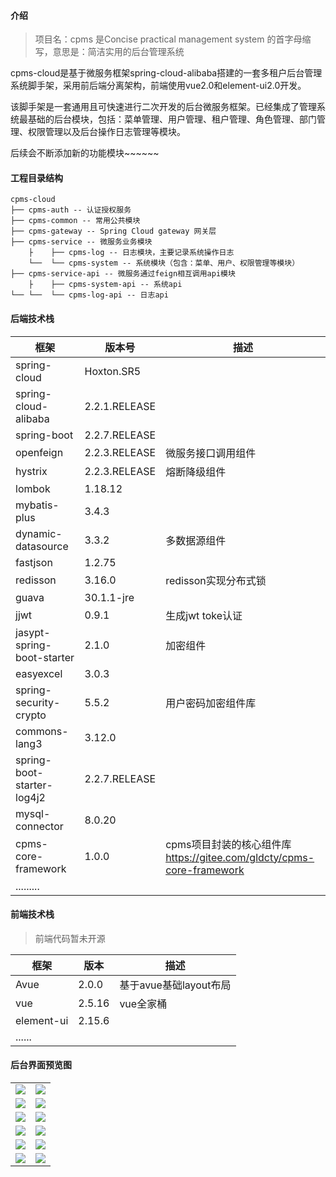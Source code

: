 #### 介绍
> 项目名：cpms 是Concise practical management system 的首字母缩写，意思是：简洁实用的后台管理系统

cpms-cloud是基于微服务框架spring-cloud-alibaba搭建的一套多租户后台管理系统脚手架，采用前后端分离架构，前端使用vue2.0和element-ui2.0开发。

该脚手架是一套通用且可快速进行二次开发的后台微服务框架。已经集成了管理系统最基础的后台模块，包括：菜单管理、用户管理、租户管理、角色管理、部门管理、权限管理以及后台操作日志管理等模块。

后续会不断添加新的功能模块~~~~~~



#### 工程目录结构

```
cpms-cloud
├── cpms-auth -- 认证授权服务
├── cpms-common -- 常用公共模块
├── cpms-gateway -- Spring Cloud gateway 网关层
├── cpms-service -- 微服务业务模块
    ├    ├── cpms-log -- 日志模块，主要记录系统操作日志
    └──  └── cpms-system -- 系统模块（包含：菜单、用户、权限管理等模块）
├── cpms-service-api -- 微服务通过feign相互调用api模块
    ├    ├── cpms-system-api -- 系统api 
└── └──  └── cpms-log-api -- 日志api 
```



#### 后端技术栈

| 框架                       | 版本号        | 描述                                                         |
| -------------------------- | ------------- | ------------------------------------------------------------ |
| spring-cloud               | Hoxton.SR5    |                                                              |
| spring-cloud-alibaba       | 2.2.1.RELEASE |                                                              |
| spring-boot                | 2.2.7.RELEASE |                                                              |
| openfeign                  | 2.2.3.RELEASE | 微服务接口调用组件                                           |
| hystrix                    | 2.2.3.RELEASE | 熔断降级组件                                                 |
| lombok                     | 1.18.12       |                                                              |
| mybatis-plus               | 3.4.3         |                                                              |
| dynamic-datasource         | 3.3.2         | 多数据源组件                                                 |
| fastjson                   | 1.2.75        |                                                              |
| redisson                   | 3.16.0        | redisson实现分布式锁                                         |
| guava                      | 30.1.1-jre    |                                                              |
| jjwt                       | 0.9.1         | 生成jwt toke认证                                             |
| jasypt-spring-boot-starter | 2.1.0         | 加密组件                                                     |
| easyexcel                  | 3.0.3         |                                                              |
| spring-security-crypto     | 5.5.2         | 用户密码加密组件库                                           |
| commons-lang3              | 3.12.0        |                                                              |
| spring-boot-starter-log4j2 | 2.2.7.RELEASE |                                                              |
| mysql-connector            | 8.0.20        |                                                              |
| cpms-core-framework        | 1.0.0         | cpms项目封装的核心组件库<br />https://gitee.com/gldcty/cpms-core-framework |
| .........                  |               |                                                              |



#### 前端技术栈

> 前端代码暂未开源

| 框架       | 版本   | 描述                   |
| ---------- | ------ | ---------------------- |
| Avue       | 2.0.0  | 基于avue基础layout布局 |
| vue        | 2.5.16 | vue全家桶              |
| element-ui | 2.15.6 |                        |
| ......     |        |                        |



#### 后台界面预览图

<table>
        <tr>
        <td><img src="https://gitee.com/gldcty/cpms-cloud/raw/master/doc/img/pic12.png"/></td>
        <td><img src="https://gitee.com/gldcty/cpms-cloud/raw/master/doc/img/pic11.png"/></td>
    </tr>
    <tr>
        <td><img src="https://gitee.com/gldcty/cpms-cloud/raw/master/doc/img/pic10.png"/></td>
        <td><img src="https://gitee.com/gldcty/cpms-cloud/raw/master/doc/img/pic09.png"/></td>
    </tr>
    <tr>
        <td><img src="https://gitee.com/gldcty/cpms-cloud/raw/master/doc/img/pic08.png"/></td>
        <td><img src="https://gitee.com/gldcty/cpms-cloud/raw/master/doc/img/pic07.png"/></td>
    </tr>
    <tr>
        <td><img src="https://gitee.com/gldcty/cpms-cloud/raw/master/doc/img/pic06.png"/></td>
        <td><img src="https://gitee.com/gldcty/cpms-cloud/raw/master/doc/img/pic05.png"/></td>
    </tr>
    <tr>
        <td><img src="https://gitee.com/gldcty/cpms-cloud/raw/master/doc/img/pic04.png"/></td>
        <td><img src="https://gitee.com/gldcty/cpms-cloud/raw/master/doc/img/pic03.png"/></td>
    </tr>
    <tr>
        <td><img src="https://gitee.com/gldcty/cpms-cloud/raw/master/doc/img/pic01.png"/></td>
        <td><img src="https://gitee.com/gldcty/cpms-cloud/raw/master/doc/img/pic02.png"/></td>
    </tr>
</table>















